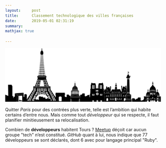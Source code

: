 ```yaml
---
layout:     post
title:      Classement technologique des villes françaises
date:       2019-05-01 02:31:19
summary:   
mathjax: true

---
```

![mark](/images/paris.png)

Quitter *Paris* pour des contrées plus verte, telle est l’ambition qui habite certains d’entre nous. Mais comme tout *développeur* qui se respecte, il faut planifier minitieusement sa relocalisation. 

Combien de **développeurs** habitent Tours ? [Meetup](https://www.meetup.com/fr-FR/) déçoit car aucun groupe "tech" n’est constitué. *GitHub* quant à lui, nous indique que 77 développeurs se sont déclarés, dont 6 avec pour langage principal "Ruby".
